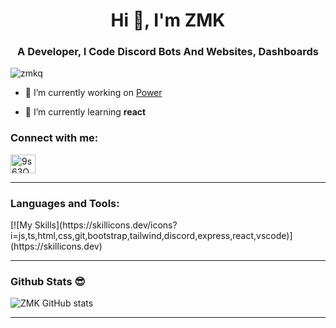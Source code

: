 <h1 align="center">Hi 👋, I'm ZMK</h1>
<h3 align="center">A Developer, I Code Discord Bots And Websites, Dashboards</h3>

<p align="left"> <img src="https://komarev.com/ghpvc/?username=zmkq&label=Profile%20views&color=0e75b6&style=flat" alt="zmkq" /> </p>

- 🔭 I’m currently working on [Power](https://power-bot.xyz)

- 🌱 I’m currently learning **react**


<h3 align="left">Connect with me:</h3>
<p align="left">
<a href="https://discord.gg/9s63QXYyC7" target="blank"><img align="center" src="https://raw.githubusercontent.com/rahuldkjain/github-profile-readme-generator/master/src/images/icons/Social/discord.svg" alt="9s63QXYyC7" height="30" width="40" /></a>
</p>

---

<h3 align="left">Languages and Tools:</h3>
[![My Skills](https://skillicons.dev/icons?i=js,ts,html,css,git,bootstrap,tailwind,discord,express,react,vscode)](https://skillicons.dev)


---
### Github Stats 😎
![ZMK GitHub stats](https://github-readme-stats.vercel.app/api?username=zmkq&show_icons=true&theme=dracula)

---
